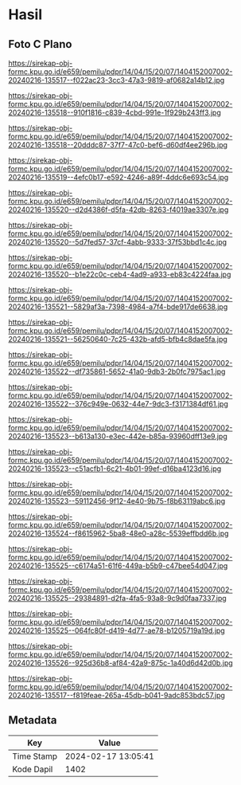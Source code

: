 # Hasil

## Foto C Plano

https://sirekap-obj-formc.kpu.go.id/e659/pemilu/pdpr/14/04/15/20/07/1404152007002-20240216-135517--f022ac23-3cc3-47a3-9819-af0682a14b12.jpg

https://sirekap-obj-formc.kpu.go.id/e659/pemilu/pdpr/14/04/15/20/07/1404152007002-20240216-135518--910f1816-c839-4cbd-991e-1f929b243ff3.jpg

https://sirekap-obj-formc.kpu.go.id/e659/pemilu/pdpr/14/04/15/20/07/1404152007002-20240216-135518--20dddc87-37f7-47c0-bef6-d60df4ee296b.jpg

https://sirekap-obj-formc.kpu.go.id/e659/pemilu/pdpr/14/04/15/20/07/1404152007002-20240216-135519--4efc0b17-e592-4246-a89f-4ddc6e693c54.jpg

https://sirekap-obj-formc.kpu.go.id/e659/pemilu/pdpr/14/04/15/20/07/1404152007002-20240216-135520--d2d4386f-d5fa-42db-8263-f4019ae3307e.jpg

https://sirekap-obj-formc.kpu.go.id/e659/pemilu/pdpr/14/04/15/20/07/1404152007002-20240216-135520--5d7fed57-37cf-4abb-9333-37f53bbd1c4c.jpg

https://sirekap-obj-formc.kpu.go.id/e659/pemilu/pdpr/14/04/15/20/07/1404152007002-20240216-135520--b1e22c0c-ceb4-4ad9-a933-eb83c4224faa.jpg

https://sirekap-obj-formc.kpu.go.id/e659/pemilu/pdpr/14/04/15/20/07/1404152007002-20240216-135521--5829af3a-7398-4984-a7f4-bde917de6638.jpg

https://sirekap-obj-formc.kpu.go.id/e659/pemilu/pdpr/14/04/15/20/07/1404152007002-20240216-135521--56250640-7c25-432b-afd5-bfb4c8dae5fa.jpg

https://sirekap-obj-formc.kpu.go.id/e659/pemilu/pdpr/14/04/15/20/07/1404152007002-20240216-135522--df735861-5652-41a0-9db3-2b0fc7975ac1.jpg

https://sirekap-obj-formc.kpu.go.id/e659/pemilu/pdpr/14/04/15/20/07/1404152007002-20240216-135522--376c949e-0632-44e7-9dc3-f3171384df61.jpg

https://sirekap-obj-formc.kpu.go.id/e659/pemilu/pdpr/14/04/15/20/07/1404152007002-20240216-135523--b613a130-e3ec-442e-b85a-93960dff13e9.jpg

https://sirekap-obj-formc.kpu.go.id/e659/pemilu/pdpr/14/04/15/20/07/1404152007002-20240216-135523--c51acfb1-6c21-4b01-99ef-d16ba4123d16.jpg

https://sirekap-obj-formc.kpu.go.id/e659/pemilu/pdpr/14/04/15/20/07/1404152007002-20240216-135523--59112456-9f12-4e40-9b75-f8b63119abc6.jpg

https://sirekap-obj-formc.kpu.go.id/e659/pemilu/pdpr/14/04/15/20/07/1404152007002-20240216-135524--f8615962-5ba8-48e0-a28c-5539effbdd6b.jpg

https://sirekap-obj-formc.kpu.go.id/e659/pemilu/pdpr/14/04/15/20/07/1404152007002-20240216-135525--c6174a51-61f6-449a-b5b9-c47bee54d047.jpg

https://sirekap-obj-formc.kpu.go.id/e659/pemilu/pdpr/14/04/15/20/07/1404152007002-20240216-135525--29384891-d2fa-4fa5-93a8-9c9d0faa7337.jpg

https://sirekap-obj-formc.kpu.go.id/e659/pemilu/pdpr/14/04/15/20/07/1404152007002-20240216-135525--064fc80f-d419-4d77-ae78-b1205719a19d.jpg

https://sirekap-obj-formc.kpu.go.id/e659/pemilu/pdpr/14/04/15/20/07/1404152007002-20240216-135526--925d36b8-af84-42a9-875c-1a40d6d42d0b.jpg

https://sirekap-obj-formc.kpu.go.id/e659/pemilu/pdpr/14/04/15/20/07/1404152007002-20240216-135517--f819feae-265a-45db-b041-9adc853bdc57.jpg


## Metadata

| Key        | Value               |
| ---------- | ------------------- |
| Time Stamp | 2024-02-17 13:05:41 |
| Kode Dapil | 1402                |



